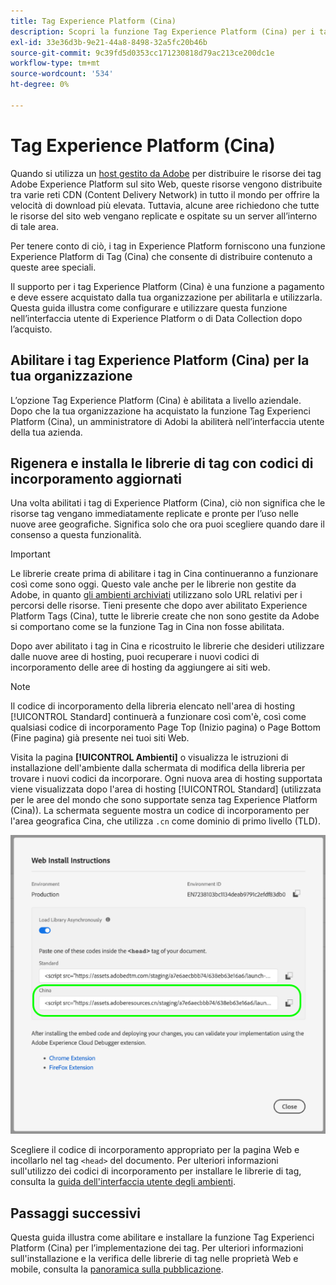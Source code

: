 ```yaml
---
title: Tag Experience Platform (Cina)
description: Scopri la funzione Tag Experience Platform (Cina) per i tag e come utilizzarla per distribuire i contenuti in più aree geografiche.
exl-id: 33e36d3b-9e21-44a8-8498-32a5fc20b46b
source-git-commit: 9c39fd5d0353cc171230818d79ac213ce200dc1e
workflow-type: tm+mt
source-wordcount: '534'
ht-degree: 0%

---
```


# Tag Experience Platform (Cina)

Quando si utilizza un [host gestito da Adobe](./hosts/managed-by-adobe-host.md) per distribuire le risorse dei tag Adobe Experience Platform sul sito Web, queste risorse vengono distribuite tra varie reti CDN (Content Delivery Network) in tutto il mondo per offrire la velocità di download più elevata. Tuttavia, alcune aree richiedono che tutte le risorse del sito web vengano replicate e ospitate su un server all’interno di tale area.

Per tenere conto di ciò, i tag in Experience Platform forniscono una funzione Experience Platform di Tag (Cina) che consente di distribuire contenuto a queste aree speciali.

Il supporto per i tag Experience Platform (Cina) è una funzione a pagamento e deve essere acquistato dalla tua organizzazione per abilitarla e utilizzarla. Questa guida illustra come configurare e utilizzare questa funzione nell’interfaccia utente di Experience Platform o di Data Collection dopo l’acquisto.

## Abilitare i tag Experience Platform (Cina) per la tua organizzazione

L’opzione Tag Experience Platform (Cina) è abilitata a livello aziendale. Dopo che la tua organizzazione ha acquistato la funzione Tag Experienci Platform (Cina), un amministratore di Adobi la abiliterà nell’interfaccia utente della tua azienda.

## Rigenera e installa le librerie di tag con codici di incorporamento aggiornati

Una volta abilitati i tag di Experience Platform (Cina), ciò non significa che le risorse tag vengano immediatamente replicate e pronte per l’uso nelle nuove aree geografiche. Significa solo che ora puoi scegliere quando dare il consenso a questa funzionalità.

>[!IMPORTANT]
>
>Le librerie create prima di abilitare i tag in Cina continueranno a funzionare così come sono oggi. Questo vale anche per le librerie non gestite da Adobe, in quanto [gli ambienti archiviati](./environments.md#archive) utilizzano solo URL relativi per i percorsi delle risorse. Tieni presente che dopo aver abilitato Experience Platform Tags (Cina), tutte le librerie create che non sono gestite da Adobe si comportano come se la funzione Tag in Cina non fosse abilitata.

Dopo aver abilitato i tag in Cina e ricostruito le librerie che desideri utilizzare dalle nuove aree di hosting, puoi recuperare i nuovi codici di incorporamento delle aree di hosting da aggiungere ai siti web.

>[!NOTE]
>
>Il codice di incorporamento della libreria elencato nell&#39;area di hosting [!UICONTROL Standard] continuerà a funzionare così com&#39;è, così come qualsiasi codice di incorporamento Page Top (Inizio pagina) o Page Bottom (Fine pagina) già presente nei tuoi siti Web.

Visita la pagina **[!UICONTROL Ambienti]** o visualizza le istruzioni di installazione dell&#39;ambiente dalla schermata di modifica della libreria per trovare i nuovi codici da incorporare. Ogni nuova area di hosting supportata viene visualizzata dopo l&#39;area di hosting [!UICONTROL Standard] (utilizzata per le aree del mondo che sono supportate senza tag Experience Platform (Cina)). La schermata seguente mostra un codice di incorporamento per l&#39;area geografica Cina, che utilizza `.cn` come dominio di primo livello (TLD).

![Codice di incorporamento per l&#39;area geografica Cina](../../images/ui/publishing/premium-cdn/embed-codes.png)

Scegliere il codice di incorporamento appropriato per la pagina Web e incollarlo nel tag `<head>` del documento. Per ulteriori informazioni sull&#39;utilizzo dei codici di incorporamento per installare le librerie di tag, consulta la [guida dell&#39;interfaccia utente degli ambienti](./environments.md#installation).

## Passaggi successivi

Questa guida illustra come abilitare e installare la funzione Tag Experienci Platform (Cina) per l’implementazione dei tag. Per ulteriori informazioni sull&#39;installazione e la verifica delle librerie di tag nelle proprietà Web e mobile, consulta la [panoramica sulla pubblicazione](./overview.md).
